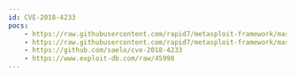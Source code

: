 ```yaml
---
id: CVE-2018-4233
pocs:
    - https://raw.githubusercontent.com/rapid7/metasploit-framework/master/modules/exploits/osx/browser/safari_proxy_object_type_confusion.rb
    - https://raw.githubusercontent.com/rapid7/metasploit-framework/master/modules/exploits/apple_ios/browser/webkit_createthis.rb
    - https://github.com/saelo/cve-2018-4233
    - https://www.exploit-db.com/raw/45998
---
```

